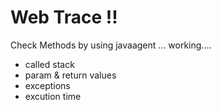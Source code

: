 # Web Trace !!
Check Methods by using javaagent ... working....

- called stack
- param & return values
- exceptions
- excution time
